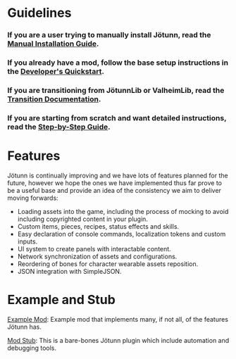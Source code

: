 ﻿# Guidelines

### If you are a user trying to manually install Jötunn, read the [Manual Installation Guide](installation.md).

### If you already have a mod, follow the base setup instructions in the [Developer's Quickstart](quickstart.md).

### If you are transitioning from JötunnLib or ValheimLib, read the [Transition Documentation](../transition/jotunnlib/overview.md).

### If you are starting from scratch and want detailed instructions, read the [Step-by-Step Guide](guide.md).

# Features
Jötunn is continually improving and we have lots of features planned for the future, however we hope the ones we have implemented thus far prove to be a useful base and provide an idea of the consistency we aim to deliver moving forwards:
- Loading assets into the game, including the process of mocking to avoid including copyrighted content in your plugin.
- Custom items, pieces, recipes, status effects and skills.
- Easy declaration of console commands, localization tokens and custom inputs.
- UI system to create panels with interactable content.
- Network synchronization of assets and configurations.
- Reordering of bones for character wearable assets reposition.
- JSON integration with SimpleJSON.

# Example and Stub

[Example Mod](https://github.com/Valheim-Modding/JotunnModExample): Example mod that implements many, if not all, of the features Jötunn has.

[Mod Stub](https://github.com/Valheim-Modding/JotunnModStub): This is a bare-bones Jötunn plugin which include automation and debugging tools.
